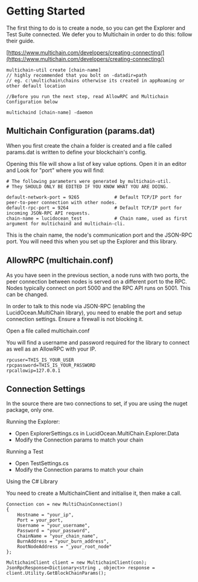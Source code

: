 # Getting Started

The first thing to do is to create a node, so you can get the Explorer and Test Suite connected. 
We defer you to Multichain in order to do this: follow their guide.

[https://www.multichain.com/developers/creating-connecting/](https://www.multichain.com/developers/creating-connecting/)

```
multichain-util create [chain-name]
// highly recommended that you bolt on -datadir=path 
// eg. c:\multichain\chains otherwise its created in appRoaming or other default location

//Before you run the next step, read AllowRPC and Multichain Configuration below

multichaind [chain-name] -daemon
```

## Multichain Configuration (params.dat)

When you first create the chain a folder is created and a file called params.dat is written to define your blockchain's config.

Opening this file will show a list of key value options. Open it in an editor and Look for "port" where you will find:

```
# The following parameters were generated by multichain-util.
# They SHOULD ONLY BE EDITED IF YOU KNOW WHAT YOU ARE DOING. 

default-network-port = 9265             # Default TCP/IP port for peer-to-peer connection with other nodes.
default-rpc-port = 9264                 # Default TCP/IP port for incoming JSON-RPC API requests.
chain-name = lucidocean_test            # Chain name, used as first argument for multichaind and multichain-cli.
```
This is the chain name, the node's communication port and the JSON-RPC port. You will need this when you set up the Explorer and this library.

## AllowRPC (multichain.conf)

As you have seen in the previous section, a node runs with two ports, the peer connection between nodes is served on a different port to the RPC. Nodes typically connect on port 5000 and the RPC API runs on 5001. This can be changed.

In order to talk to this node via JSON-RPC (enabling the LucidOcean.MultiChain library), you need to enable the port and setup connection settings. Ensure a firewall is not blocking it.

Open a file called multichain.conf

You will find a username and password required for the library to connect as well as an AllowRPC with your IP.

```
rpcuser=THIS_IS_YOUR_USER
rpcpassword=THIS_IS_YOUR_PASSWORD
rpcallowip=127.0.0.1
```

## Connection Settings

In the source there are two connections to set, if you are using the nuget package, only one.

Running the Explorer:
- Open ExplorerSettings.cs in LucidOcean.MultiChain.Explorer.Data
- Modify the Connection params to match your chain

Running a Test
- Open TestSettings.cs
- Modify the Connection params to match your chain

Using the C# Library

You need to create a MultichainClient and initialise it, then make a call.

```
Connection con = new MultiChainConnection()
{
    Hostname = "your_ip",
    Port = your_port,
    Username = "your_username",
    Password = "your_password",
    ChainName = "your_chain_name",
    BurnAddress = "your_burn_address",
    RootNodeAddress = "_your_root_node"
};

MultichainClient client = new MultichainClient(con);
JsonRpcResponse<Dictionary<string , object>> response = client.Utility.GetBlockChainParams();
```





